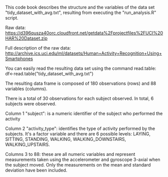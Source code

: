 
This code book describes the structure and the variables of the data set "tidy_dataset_with_avg.txt", resulting from executing the "run_analysis.R" script.

Raw data: https://d396qusza40orc.cloudfront.net/getdata%2Fprojectfiles%2FUCI%20HAR%20Dataset.zip 

Full description of the raw data: http://archive.ics.uci.edu/ml/datasets/Human+Activity+Recognition+Using+Smartphones  

You can easily read the resulting data set using the command read.table:
df<-read.table("tidy_dataset_with_avg.txt")



The resulting data frame is composed of 180 observations (rows) and 88 variables (columns).

There is a total of 30 observations for each subject observed. In total, 6 subjects were observed.

Column 1 "subject": is a numeric identifier of the subject who performed the activity

Column 2 "activity_type": identifies the type of activity performed by the subjects. It's a factor variable and there are 6 possible levels: LAYING, SITTING, STANDING, WALKING, WALKING_DOWNSTAIRS, WALKING_UPSTAIRS.

Columns 3 to 88: these are all numeric variables and represent measurements taken using the accelerometer and gyroscope 3-axial when the subject moved. Only the measurements on the mean and standard deviation have been included.  






